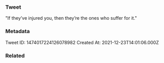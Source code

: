 ### Tweet
"If they’ve injured you, then they’re the ones who suffer for it."

### Metadata
Tweet ID: 1474017224126078982
Created At: 2021-12-23T14:01:06.000Z

### Related

